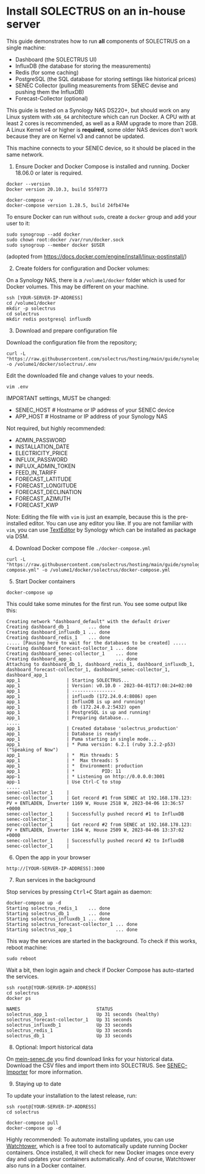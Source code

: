 # Install SOLECTRUS on an in-house server

This guide demonstrates how to run **all** components of SOLECTRUS on a single machine:

- Dashboard (the SOLECTRUS UI)
- InfluxDB (the database for storing the measurements)
- Redis (for some caching)
- PostgreSQL (the SQL database for storing settings like historical prices)
- SENEC Collector (pulling measurements from SENEC devise and pushing them the InfluxDB)
- Forecast-Collector (optional)

This guide is tested on a Synology NAS DS220+, but should work on any Linux system with `x86_64` architecture which can run Docker. A CPU with at least 2 cores is recommended, as well as a RAM upgrade to more than 2GB. A Linux Kernel v4 or higher is **required**, some older NAS devices don't work because they are on Kernel v3 and cannot be updated.

This machine connects to your SENEC device, so it should be placed in the same network.

1. Ensure Docker and Docker Compose is installed and running. Docker 18.06.0 or later is required.

```console
docker --version
Docker version 20.10.3, build 55f0773

docker-compose -v
docker-compose version 1.28.5, build 24fb474e
```

To ensure Docker can run without `sudo`, create a `docker` group and add your user to it:

```console
sudo synogroup --add docker
sudo chown root:docker /var/run/docker.sock
sudo synogroup --member docker $USER
```

(adopted from https://docs.docker.com/engine/install/linux-postinstall/)

2. Create folders for configuration and Docker volumes:

On a Synology NAS, there is a `/volume1/docker` folder which is used for Docker volumes. This may be different on your machine.

```console
ssh [YOUR-SERVER-IP-ADDRESS]
cd /volume1/docker
mkdir -p solectrus
cd solectrus
mkdir redis postgresql influxdb
```

3. Download and prepare configuration file

Download the configuration file from the repository;

```console
curl -L "https://raw.githubusercontent.com/solectrus/hosting/main/guide/synology/.env" -o /volume1/docker/solectrus/.env
```

Edit the downloaded file and change values to your needs.

```console
vim .env
```

IMPORTANT settings, MUST be changed:

- SENEC_HOST # Hostname or IP address of your SENEC device
- APP_HOST # Hostname or IP address of your Synology NAS

Not required, but highly recommended:

- ADMIN_PASSWORD
- INSTALLATION_DATE
- ELECTRICITY_PRICE
- INFLUX_PASSWORD
- INFLUX_ADMIN_TOKEN
- FEED_IN_TARIFF
- FORECAST_LATITUDE
- FORECAST_LONGITUDE
- FORECAST_DECLINATION
- FORECAST_AZIMUTH
- FORECAST_KWP

Note: Editing the file with `vim` is just an example, because this is the pre-installed editor. You can use any editor you like. If you are not familiar with `vim`, you can use [TextEditor](https://www.synology.com/dsm/packages/TextEditor) by Synology which can be installed as package via DSM.

4. Download Docker compose file `./docker-compose.yml`

```console
curl -L "https://raw.githubusercontent.com/solectrus/hosting/main/guide/synology/docker-compose.yml" -o /volume1/docker/solectrus/docker-compose.yml
```

5. Start Docker containers

```console
docker-compose up
```

This could take some minutes for the first run. You see some output like this:

```
Creating network "dashboard_default" with the default driver
Creating dashboard_db_1       ... done
Creating dashboard_influxdb_1 ... done
Creating dashboard_redis_1    ... done
..... [Pausing here to wait for the databases to be created] .....
Creating dashboard_forecast-collector_1 ... done
Creating dashboard_senec-collector_1    ... done
Creating dashboard_app_1                ... done
Attaching to dashboard_db_1, dashboard_redis_1, dashboard_influxdb_1, dashboard_forecast-collector_1, dashboard_senec-collector_1, dashboard_app_1
app_1                 | Starting SOLECTRUS...
app_1                 | Version: v0.10.0 - 2023-04-01T17:08:24+02:00
app_1                 | ----------------
app_1                 | influxdb (172.24.0.4:8086) open
app_1                 | InfluxDB is up and running!
app_1                 | db (172.24.0.2:5432) open
app_1                 | PostgreSQL is up and running!
app_1                 | Preparing database...
.....
app_1                 | Created database 'solectrus_production'
app_1                 | Database is ready!
app_1                 | Puma starting in single mode...
app_1                 | * Puma version: 6.2.1 (ruby 3.2.2-p53) ("Speaking of Now")
app_1                 | *  Min threads: 5
app_1                 | *  Max threads: 5
app_1                 | *  Environment: production
app_1                 | *          PID: 11
app-1                 | * Listening on http://0.0.0.0:3001
app-1                 | Use Ctrl-C to stop
.....
senec-collector_1     |
senec-collector_1     | Got record #1 from SENEC at 192.168.178.123: PV + ENTLADEN, Inverter 1169 W, House 2518 W, 2023-04-06 13:36:57 +0000
senec-collector_1     | Successfully pushed record #1 to InfluxDB
senec-collector_1     |
senec-collector_1     | Got record #2 from SENEC at 192.168.178.123: PV + ENTLADEN, Inverter 1164 W, House 2509 W, 2023-04-06 13:37:02 +0000
senec-collector_1     | Successfully pushed record #2 to InfluxDB
senec-collector_1     |
```

6. Open the app in your browser

`http://[YOUR-SERVER-IP-ADDRESS]:3000`

7. Run services in the background

Stop services by pressing <kbd>Ctrl+C</kbd>
Start again as daemon:

```console
docker-compose up -d
Starting solectrus_redis_1    ... done
Starting solectrus_db_1       ... done
Starting solectrus_influxdb_1 ... done
Starting solectrus_forecast-collector_1 ... done
Starting solectrus_app_1                ... done
```

This way the services are started in the background. To check if this works, reboot machine:

```console
sudo reboot
```

Wait a bit, then login again and check if Docker Compose has auto-started the services.

```console
ssh root@[YOUR-SERVER-IP-ADDRESS]
cd solectrus
docker ps

NAMES                            STATUS
solectrus_app_1                  Up 31 seconds (healthy)
solectrus_forecast-collector_1   Up 31 seconds
solectrus_influxdb_1             Up 33 seconds
solectrus_redis_1                Up 33 seconds
solectrus_db_1                   Up 33 seconds
```

8. Optional: Import historical data

On [mein-senec.de](https://mein-senec.de) you find download links for your historical data. Download the CSV files and import them into SOLECTRUS. See [SENEC-Importer](https://github.com/solectrus/senec-importer) for more information.

9. Staying up to date

To update your installation to the latest release, run:

```console
ssh root@[YOUR-SERVER-IP-ADDRESS]
cd solectrus

docker-compose pull
docker-compose up -d
```

Highly recommended: To automate installing updates, you can use [Watchtower](https://containrrr.dev/watchtower/), which is a free tool to automatically update running Docker containers. Once installed, it will check for new Docker images once every day and updates your containers automatically. And of course, Watchtower also runs in a Docker container.
